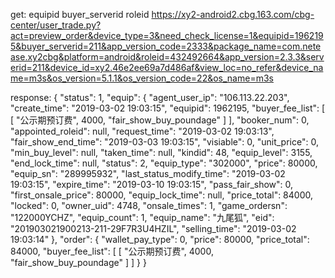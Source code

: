 get:
equipid
buyer_serverid
roleid
https://xy2-android2.cbg.163.com/cbg-center/user_trade.py?act=preview_order&device_type=3&need_check_license=1&equipid=1962195&buyer_serverid=211&app_version_code=2333&package_name=com.netease.xy2cbg&platform=android&roleid=432492664&app_version=2.3.3&serverid=211&device_id=xy2.46e2ee69a7d486af&view_loc=no_refer&device_name=m3s&os_version=5.1.1&os_version_code=22&os_name=m3s

response:
{
    "status": 1,
    "equip": {
        "agent_user_ip": "106.113.22.203",
        "create_time": "2019-03-02 19:03:15",
        "equipid": 1962195,
        "buyer_fee_list": [
            [
                "公示期预订费",
                4000,
                "fair_show_buy_poundage"
            ]
        ],
        "booker_num": 0,
        "appointed_roleid": null,
        "request_time": "2019-03-02 19:03:13",
        "fair_show_end_time": "2019-03-03 19:03:15",
        "visiable": 0,
        "unit_price": 0,
        "min_buy_level": null,
        "taken_time": null,
        "kindid": 48,
        "equip_level": 3155,
        "end_lock_time": null,
        "status": 2,
        "equip_type": "302000",
        "price": 80000,
        "equip_sn": "289995932",
        "last_status_modify_time": "2019-03-02 19:03:15",
        "expire_time": "2019-03-10 19:03:15",
        "pass_fair_show": 0,
        "first_onsale_price": 80000,
        "equip_lock_time": null,
        "price_total": 84000,
        "locked": 0,
        "owner_uid": 4748,
        "onsale_times": 1,
        "game_ordersn": "122000YCHZ",
        "equip_count": 1,
        "equip_name": "九尾狐",
        "eid": "201903021900213-211-29F7R3U4HZIL",
        "selling_time": "2019-03-02 19:03:14"
    },
    "order": {
        "wallet_pay_type": 0,
        "price": 80000,
        "price_total": 84000,
        "buyer_fee_list": [
            [
                "公示期预订费",
                4000,
                "fair_show_buy_poundage"
            ]
        ]
    }
}
